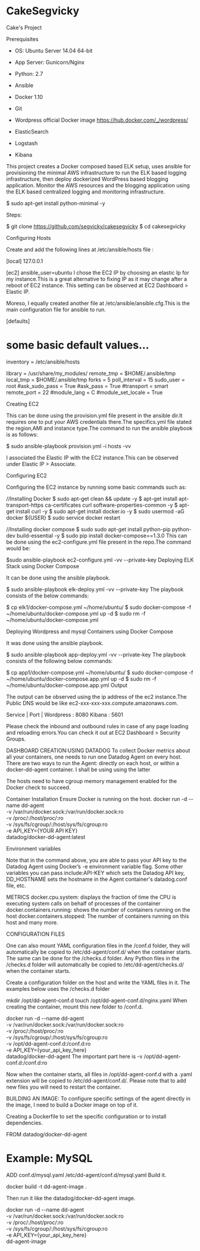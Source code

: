 # CakeSegvicky

Cake's Project

Prerequisites
 - OS: Ubuntu Server 14.04 64-bit

- App Server: Gunicorn/Nginx

- Python: 2.7						

- Ansible

- Docker 1.10
- Git
- Wordpress official Docker image https://hub.docker.com/_/wordpress/ 

- ElasticSearch

- Logstash

- Kibana						

This project creates a Docker composed based ELK setup, uses ansible for provisioning the minimal AWS infrastructure to run the ELK based logging infrastructure, then deploy dockerized WordPress based blogging application. 
Monitor the AWS resources and the blogging application using the ELK based centralized logging and monitoring infrastructure.

$ sudo apt-get install python-minimal -y

Steps:

$ git clone https://github.com/segvicky/cakesegvicky $ cd cakesegvicky

Configuring Hosts

Create and add the following lines at /etc/ansible/hosts file :

[local]
127.0.0.1

[ec2]
<EC2-IP> ansible_user=ubuntu
I chose the EC2 IP by choosing an elastic Ip for my instance.This is a great alternative to fixing IP as it may change after a reboot of EC2 instance. This setting can be observed at EC2 Dashboard > Elastic IP.

Moreso, I equally created another file at /etc/ansible/ansible.cfg.This is the main configuration file for ansible to run.

[defaults]

# some basic default values...

inventory      = /etc/ansible/hosts

library        = /usr/share/my_modules/
remote_tmp     = $HOME/.ansible/tmp
local_tmp      = $HOME/.ansible/tmp
forks          = 5
poll_interval  = 15
sudo_user      = root
#ask_sudo_pass = True
#ask_pass      = True
#transport      = smart
remote_port    = 22
#module_lang    = C
#module_set_locale = True

Creating EC2

This can be done using the provision.yml file present in the ansible dir.It requires one to put your AWS credentials there.The specifics.yml file stated the region,AMI and instance type.The command to run the ansible playbook is as follows:

$ sudo ansible-playbook provision.yml -i hosts -vv

I associated the Elastic IP with the EC2 instance.This can be observed under Elastic IP > Associate.

Configuring EC2

Configuring the EC2 instance by running some basic commands such as:

//Installing Docker
$ sudo apt-get clean && update -y
$ apt-get install apt-transport-https ca-certificates curl software-properties-common -y
$ apt-get install curl -y
$ sudo apt-get install docker.io -y
$ sudo usermod -aG docker ${USER}
$ sudo service docker restart

//Installing docker compose
$ sudo sudo apt-get install python-pip python-dev build-essential -y
$ sudo pip install docker-compose==1.3.0
This can be done using the ec2-configure.yml file present in the repo.The command would be:

$sudo ansible-playbook ec2-configure.yml -vv --private-key  <path-to-keypair>
Deploying ELK Stack using Docker Compose

It can be done using the ansible playbook.

$ sudo ansible-playbook elk-deploy.yml -vv --private-key <keypair>
The playbook consists of the below commands:

$ cp elk1/docker-compose.yml ~/home/ubuntu/
$ sudo docker-compose -f ~/home/ubuntu/docker-compose.yml up -d
$ sudo rm -f ~/home/ubuntu/docker-compose.yml 

Deploying Wordpress and mysql Containers using Docker Compose

It was done using the ansible playbook.

$ sudo ansible-playbook app-deploy.yml -vv --private-key <keypair>
The playbook consists of the following below commands:

$ cp app1/docker-compose.yml ~/home/ubuntu/
$ sudo docker-compose -f ~/home/ubuntu/docker-compose.app.yml up -d
$ sudo rm -f ~/home/ubuntu/docker-compose.app.yml 
Output

The output can be observed using the ip address of the ec2 instance.The Public DNS would be like ec2-xxx-xxx-xxx.compute.amazonaws.com.

Service | Port | Wordpress : 8080 Kibana : 5601

Please check the inbound and outbound rules in case of any page loading and reloading errors.You can check it out at EC2 Dashboard > Security Groups.

DASHBOARD CREATION:USING DATADOG 
To collect Docker metrics about all your containers, one needs to run one Datadog Agent on every host. There are two ways to run the Agent: directly on each host, or within a docker-dd-agent container. I shall be using using the latter

The hosts need to have cgroup memory management enabled for the Docker check to succeed.

Container Installation
Ensure Docker is running on the host.
docker run -d --name dd-agent \
  -v /var/run/docker.sock:/var/run/docker.sock:ro \
  -v /proc/:/host/proc/:ro \
  -v /sys/fs/cgroup/:/host/sys/fs/cgroup:ro \
  -e API_KEY={YOUR API KEY} \
  datadog/docker-dd-agent:latest
  
  Environment variables

Note that in the command above, you are able to pass your API key to the Datadog Agent using Docker’s -e environment variable flag. Some other variables you can pass include:API-KEY which sets the Datadog API key, DD_HOSTNAME sets the hostname in the Agent container's datadog.conf file, etc.
  
  METRICS
  docker.cpu.system: displays the fraction of time the CPU is executing system calls on behalf of processes of the container
docker.containers.running: shows the number of containers running on the host
docker.containers.stopped: The number of containers running on this host  and many more.
  
  CONFIGURATION FILES

One can also mount YAML configuration files in the /conf.d folder, they will automatically be copied to /etc/dd-agent/conf.d/ when the container starts. The same can be done for the /checks.d folder. Any Python files in the /checks.d folder will automatically be copied to /etc/dd-agent/checks.d/ when the container starts.

Create a configuration folder on the host and write the YAML files in it. The examples below uses the /checks.d folder

mkdir /opt/dd-agent-conf.d
touch /opt/dd-agent-conf.d/nginx.yaml
When creating the container, mount this new folder to /conf.d.

docker run -d --name dd-agent \
  -v /var/run/docker.sock:/var/run/docker.sock:ro \
  -v /proc/:/host/proc/:ro \
  -v /sys/fs/cgroup/:/host/sys/fs/cgroup:ro \
  -v /opt/dd-agent-conf.d:/conf.d:ro \
  -e API_KEY={your_api_key_here} \
  datadog/docker-dd-agent
The important part here is -v /opt/dd-agent-conf.d:/conf.d:ro

Now when the container starts, all files in /opt/dd-agent-conf.d with a .yaml extension will be copied to /etc/dd-agent/conf.d/. Please note that to add new files you will need to restart the container.

  BUILDING AN IMAGE:
To configure specific settings of the agent directly in the image, I need to build a Docker image on top of it.

Creating a Dockerfile to set the specific configuration or to install dependencies.

FROM datadog/docker-dd-agent
# Example: MySQL
ADD conf.d/mysql.yaml /etc/dd-agent/conf.d/mysql.yaml
Build it.

docker build -t dd-agent-image .

Then run it like the datadog/docker-dd-agent image.

docker run -d --name dd-agent \
  -v /var/run/docker.sock:/var/run/docker.sock:ro \
  -v /proc/:/host/proc/:ro \
  -v /sys/fs/cgroup/:/host/sys/fs/cgroup:ro \
  -e API_KEY={your_api_key_here} \
  dd-agent-image

  
